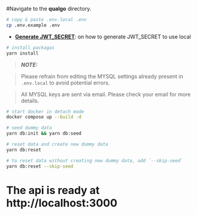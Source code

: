 
#Navigate to the **qualgo** directory.

```bash
# copy & paste .env.local .env
cp .env.example .env
```
* [**Generate JWT_SECRET**](./jwt-secret-generating.md): on how to generate JWT_SECRET to use local

```bash
# install packagas
yarn install
```

> **_NOTE:_**

> Please refrain from editing the MYSQL settings already present in `.env.local` to avoid potential errors.

> All MYSQL keys are sent via email. Please check your email for more details.

```bash
# start docker in detach mode
docker compose up --build -d
```

```bash
# seed dummy data
yarn db:init && yarn db:seed
```

```bash
# reset data and create new dummy data
yarn db:reset

# to reset data without creating new dummy data, add `--skip-seed`
yarn db:reset --skip-seed
```

# The api is ready at http://localhost:3000

